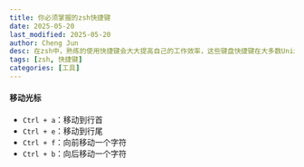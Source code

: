 ```yaml
---
title: 你必须掌握的zsh快捷键
date: 2025-05-20
last_modified: 2025-05-20
author: Cheng Jun
desc: 在zsh中，熟练的使用快捷键会大大提高自己的工作效率，这些键盘快捷键在大多数Unix/Linux终端环境中都是通用的，不仅限于zsh。
tags: [zsh, 快捷键]
categories: [工具]
---
```


#### 移动光标

- `Ctrl + a`：移动到行首
- `Ctrl + e`：移动到行尾
- `Ctrl + f`：向前移动一个字符
- `Ctrl + b`：向后移动一个字符
